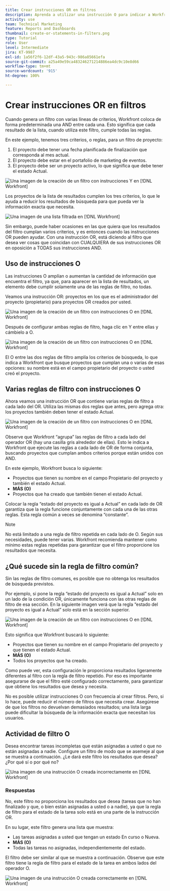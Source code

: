 ```yaml
---
title: Crear instrucciones OR en filtros
description: Aprenda a utilizar una instrucción O para indicar a Workfront que quiere ver esta condición O la que figura en el informe.
activity: use
team: Technical Marketing
feature: Reports and Dashboards
thumbnail: create-or-statements-in-filters.png
type: Tutorial
role: User
level: Intermediate
jira: KT-9987
exl-id: 1a56f2f6-12df-43a5-943c-986a85661efa
source-git-commit: a25a49e59ca483246271214886ea4dc9c10e8d66
workflow-type: tm+mt
source-wordcount: '915'
ht-degree: 100%

---
```


# Crear instrucciones OR en filtros

Cuando genera un filtro con varias líneas de criterios, Workfront coloca de forma predeterminada una AND entre cada una. Esto significa que cada resultado de la lista, cuando utiliza este filtro, cumple todas las reglas.

En este ejemplo, tenemos tres criterios, o reglas, para un filtro de proyecto:

1. El proyecto debe tener una fecha planificada de finalización que corresponda al mes actual.
1. El proyecto debe estar en el portafolio de marketing de eventos.
1. El proyecto debe ser un proyecto activo, lo que significa que debe tener el estado Actual.

![Una imagen de la creación de un filtro con instrucciones Y en [!DNL Workfront]](assets/or-statement-1.png)

Los proyectos de la lista de resultados cumplen los tres criterios, lo que le ayuda a reducir los resultados de búsqueda para que pueda ver la información exacta que necesita.

![Una imagen de una lista filtrada en [!DNL Workfront]](assets/or-statement-2.png)

Sin embargo, puede haber ocasiones en las que quiera que los resultados del filtro cumplan varios criterios, y es entonces cuando las instrucciones OR pueden ayudar. Con una instrucción OR, está diciendo al filtro que desea ver cosas que coincidan con CUALQUIERA de sus instrucciones OR en oposición a TODAS sus instrucciones AND.

## Uso de instrucciones O

Las instrucciones O amplían o aumentan la cantidad de información que encuentra el filtro, ya que, para aparecer en la lista de resultados, un elemento debe cumplir solamente una de las reglas de filtro, no todas.

Veamos una instrucción OR: proyectos en los que es el administrador del proyecto (propietario) para proyectos OR creados por usted.

![Una imagen de la creación de un filtro con instrucciones O en [!DNL Workfront]](assets/or-statement-3.png)

Después de configurar ambas reglas de filtro, haga clic en Y entre ellas y cámbielo a O.

![Una imagen de la creación de un filtro con instrucciones O en [!DNL Workfront]](assets/or-statement-4.png)

El O entre las dos reglas de filtro amplía los criterios de búsqueda, lo que indica a Workfront que busque proyectos que cumplan una o varias de esas opciones: su nombre está en el campo propietario del proyecto o usted creó el proyecto.

## Varias reglas de filtro con instrucciones O

Ahora veamos una instrucción OR que contiene varias reglas de filtro a cada lado del OR. Utiliza las mismas dos reglas que antes, pero agrega otra: los proyectos también deben tener el estado Actual.

![Una imagen de la creación de un filtro con instrucciones O en [!DNL Workfront]](assets/or-statement-5.png)

Observe que Workfront “agrupa” las reglas de filtro a cada lado del operador OR (hay una casilla gris alrededor de ellas). Esto le indica a Workfront que ejecute las reglas a cada lado de OR de forma conjunta, buscando proyectos que cumplan ambos criterios porque están unidos con AND.

En este ejemplo, Workfront busca lo siguiente:

* Proyectos que tienen su nombre en el campo Propietario del proyecto y también el estado Actual.
* **MÁS (O)**
* Proyectos que ha creado que también tienen el estado Actual.

Colocar la regla “estado del proyecto es igual a Actual” en cada lado de OR garantiza que la regla funcione conjuntamente con cada una de las otras reglas. Esta regla común a veces se denomina “constante”.

>[!NOTE]
>
>No está limitado a una regla de filtro repetida en cada lado de O. Según sus necesidades, puede tener varias. Workfront recomienda mantener como mínimo estas reglas repetidas para garantizar que el filtro proporcione los resultados que necesita.

## ¿Qué sucede sin la regla de filtro común?

Sin las reglas de filtro comunes, es posible que no obtenga los resultados de búsqueda previstos.

Por ejemplo, si pone la regla “estado del proyecto es igual a Actual” solo en un lado de la condición OR, únicamente funciona con las otras reglas de filtro de esa sección. En la siguiente imagen verá que la regla “estado del proyecto es igual a Actual” solo está en la sección superior.

![Una imagen de la creación de un filtro con instrucciones O en [!DNL Workfront]](assets/or-statement-6.png)

Esto significa que Workfront buscará lo siguiente:

* Proyectos que tienen su nombre en el campo Propietario del proyecto y que tienen el estado Actual.
* **MÁS (O)**
* Todos los proyectos que ha creado.

Como puede ver, esta configuración le proporciona resultados ligeramente diferentes al filtro con la regla de filtro repetido. Por eso es importante asegurarse de que el filtro esté configurado correctamente, para garantizar que obtiene los resultados que desea y necesita.

No es posible utilizar instrucciones O con frecuencia al crear filtros. Pero, si lo hace, puede reducir el número de filtros que necesita crear. Asegúrese de que los filtros no devuelvan demasiados resultados; una lista larga puede dificultar la búsqueda de la información exacta que necesitan los usuarios.

## Actividad de filtro O

Desea encontrar tareas incompletas que están asignadas a usted o que no están asignadas a nadie. Configure un filtro de modo que se asemeje al que se muestra a continuación. ¿Le dará este filtro los resultados que desea? ¿Por qué sí o por qué no?

![Una imagen de una instrucción O creada incorrectamente en [!DNL Workfront]](assets/or-statement-your-turn-1.png)

### Respuestas

No, este filtro no proporciona los resultados que desea (tareas que no han finalizado y que, o bien están asignadas a usted o a nadie), ya que la regla de filtro para el estado de la tarea solo está en una parte de la instrucción OR.

En su lugar, este filtro genera una lista que muestra:

* Las tareas asignadas a usted que tengan un estado En curso o Nueva.
* **MÁS (O)**
* Todas las tareas no asignadas, independientemente del estado.

El filtro debe ser similar al que se muestra a continuación. Observe que este filtro tiene la regla de filtro para el estado de la tarea en ambos lados del operador O.

![Una imagen de una instrucción O creada correctamente en [!DNL Workfront]](assets/or-statement-your-turn-2.png)
